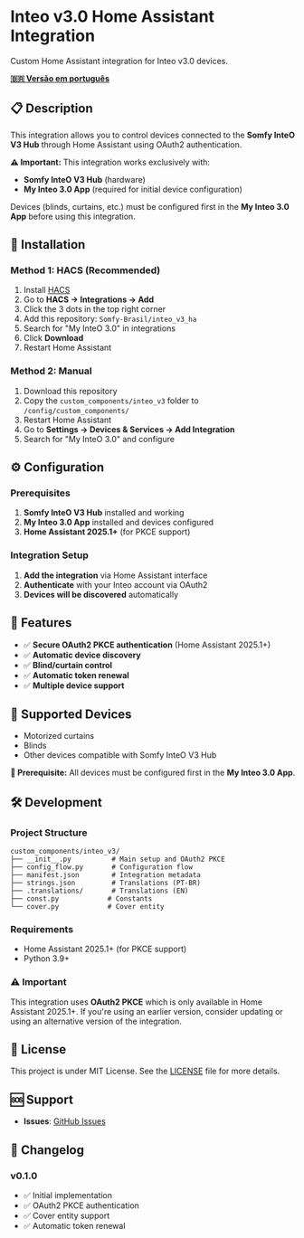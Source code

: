 # Inteo v3.0 Home Assistant Integration

Custom Home Assistant integration for Inteo v3.0 devices.

**[🇧🇷 Versão em português](README.md)**

## 📋 Description

This integration allows you to control devices connected to the **Somfy InteO V3 Hub** through Home Assistant using OAuth2 authentication.

**⚠️ Important:** This integration works exclusively with:
- **Somfy InteO V3 Hub** (hardware)
- **My Inteo 3.0 App** (required for initial device configuration)

Devices (blinds, curtains, etc.) must be configured first in the **My Inteo 3.0 App** before using this integration.

## 🚀 Installation

### Method 1: HACS (Recommended)
1. Install [HACS](https://hacs.xyz/)
2. Go to **HACS → Integrations → Add**
3. Click the 3 dots in the top right corner
4. Add this repository: `Somfy-Brasil/inteo_v3_ha`
5. Search for "My InteO 3.0" in integrations
6. Click **Download**
7. Restart Home Assistant

### Method 2: Manual
1. Download this repository
2. Copy the `custom_components/inteo_v3` folder to `/config/custom_components/`
3. Restart Home Assistant
4. Go to **Settings → Devices & Services → Add Integration**
5. Search for "My InteO 3.0" and configure

## ⚙️ Configuration

### Prerequisites
1. **Somfy InteO V3 Hub** installed and working
2. **My Inteo 3.0 App** installed and devices configured
3. **Home Assistant 2025.1+** (for PKCE support)

### Integration Setup
1. **Add the integration** via Home Assistant interface
2. **Authenticate** with your Inteo account via OAuth2
3. **Devices will be discovered** automatically

## 🔧 Features

- ✅ **Secure OAuth2 PKCE authentication** (Home Assistant 2025.1+)
- ✅ **Automatic device discovery**
- ✅ **Blind/curtain control**
- ✅ **Automatic token renewal**
- ✅ **Multiple device support**

## 📱 Supported Devices

- Motorized curtains
- Blinds
- Other devices compatible with Somfy InteO V3 Hub

**📱 Prerequisite:** All devices must be configured first in the **My Inteo 3.0 App**.

## 🛠️ Development

### Project Structure
```
custom_components/inteo_v3/
├── __init__.py          # Main setup and OAuth2 PKCE
├── config_flow.py       # Configuration flow
├── manifest.json        # Integration metadata
├── strings.json         # Translations (PT-BR)
├── .translations/       # Translations (EN)
├── const.py            # Constants
└── cover.py            # Cover entity
```

### Requirements
- Home Assistant 2025.1+ (for PKCE support)
- Python 3.9+

### ⚠️ Important
This integration uses **OAuth2 PKCE** which is only available in Home Assistant 2025.1+. If you're using an earlier version, consider updating or using an alternative version of the integration.

## 📄 License

This project is under MIT License. See the [LICENSE](LICENSE) file for more details.

## 🆘 Support

- **Issues**: [GitHub Issues](https://github.com/Somfy-Brasil/inteo_v3_ha/issues)

## 📝 Changelog

### v0.1.0
- ✅ Initial implementation
- ✅ OAuth2 PKCE authentication
- ✅ Cover entity support
- ✅ Automatic token renewal 